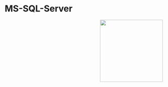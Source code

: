 # MS-SQL-Server

<img src="https://user-images.githubusercontent.com/43417474/52073975-3e337480-25a2-11e9-9b74-0be80d70092e.png" height="200" align="right">
